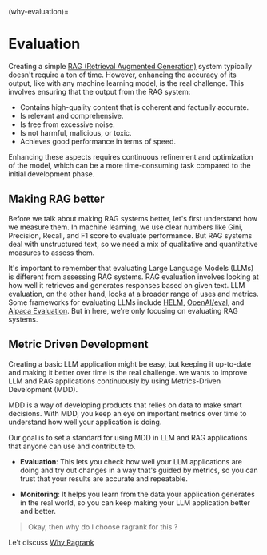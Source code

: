 (why-evaluation)=
# Evaluation

Creating a simple [RAG (Retrieval Augmented Generation)](./rag_model.md) system typically doesn't require a ton of time. However, enhancing the accuracy of its output, like with any machine learning model, is the real challenge. This involves ensuring that the output from the RAG system:

- Contains high-quality content that is coherent and factually accurate.
- Is relevant and comprehensive.
- Is free from excessive noise.
- Is not harmful, malicious, or toxic.
- Achieves good performance in terms of speed.

Enhancing these aspects requires continuous refinement and optimization of the model, which can be a more time-consuming task compared to the initial development phase.

## Making RAG better

Before we talk about making RAG systems better, let's first understand how we measure them. In machine learning, we use clear numbers like Gini, Precision, Recall, and F1 score to evaluate performance. But RAG systems deal with unstructured text, so we need a mix of qualitative and quantitative measures to assess them.

It's important to remember that evaluating Large Language Models (LLMs) is different from assessing RAG systems. RAG evaluation involves looking at how well it retrieves and generates responses based on given text. LLM evaluation, on the other hand, looks at a broader range of uses and metrics. Some frameworks for evaluating LLMs include [HELM](https://github.com/stanford-crfm/helm), [OpenAI/eval](https://github.com/openai/evals), and [Alpaca Evaluation](https://github.com/tatsu-lab/alpaca_eval). But in here, we're only focusing on evaluating RAG systems.

## Metric Driven Development

Creating a basic LLM application might be easy, but keeping it up-to-date and making it better over time is the real challenge. we wants to improve LLM and RAG applications continuously by using Metrics-Driven Development (MDD).

MDD is a way of developing products that relies on data to make smart decisions. With MDD, you keep an eye on important metrics over time to understand how well your application is doing.

Our goal is to set a standard for using MDD in LLM and RAG applications that anyone can use and contribute to.

- **Evaluation**: This lets you check how well your LLM applications are doing and try out changes in a way that's guided by metrics, so you can trust that your results are accurate and repeatable.

- **Monitoring**: It helps you learn from the data your application generates in the real world, so you can keep making your LLM application better and better.

> Okay, then why do I choose ragrank for this ? 

Le't discuss [Why Ragrank](./why_ragrank.md)